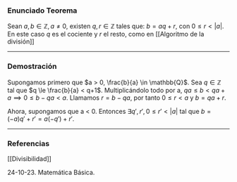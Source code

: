### Enunciado Teorema

Sean $a,b \in \mathbb{Z}, a \not = 0$, existen $q,r \in \mathbb{Z}$ tales que: $b = aq + r$, con $0 \le r < |a|$. En este caso $q$ es el cociente y $r$ el resto, como en [[Algoritmo de la división]]

---
### Demostración

Supongamos primero que $a > 0, \frac{b}{a} \in \mathbb{Q}$. Sea $q \in \mathbb{Z}$ tal que $q \le \frac{b}{a} < q+1$. Multiplicándolo todo por a, $qa \le b < qa +a \implies 0 \le b -qa < a$. Llamamos $r = b-qa$, por tanto $0 \le r < a$ y $b = qa + r$.

Ahora, supongamos que a < 0. Entonces $\exists q', r', 0 \le r' < |a|$ tal que $b = (-a)q' + r' = a(-q') + r'$.

---
### Referencias

[[Divisibilidad]]

24-10-23. Matemática Básica.
